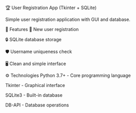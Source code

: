 🏆 User Registration App (Tkinter + SQLite)

Simple user registration application with GUI and database.

🚀 Features
📝 New user registration

🔒 SQLite database storage

🛡️ Username uniqueness check

🖥️ Clean and simple interface

⚙️ Technologies
Python 3.7+ - Core programming language

Tkinter - Graphical interface

SQLite3 - Built-in database

DB-API - Database operations
